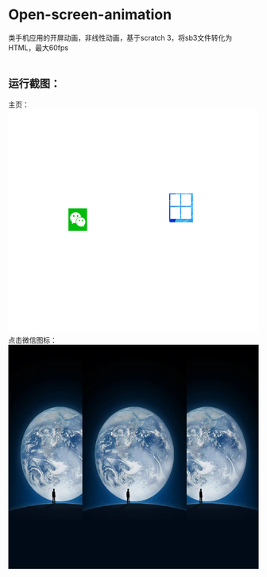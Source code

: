 # Open-screen-animation
类手机应用的开屏动画，非线性动画，基于scratch 3，将sb3文件转化为HTML，最大60fps
<br><br>

## 运行截图：<br>
主页：<br>
<img src="https://github.com/crazyphysics/Open-screen-animation/blob/main/images/1.png" width="600" height="450" />  <br>
点击微信图标： <br>
<img src="https://github.com/crazyphysics/Open-screen-animation/blob/main/images/2.png" width="600" height="450" />  <br>
